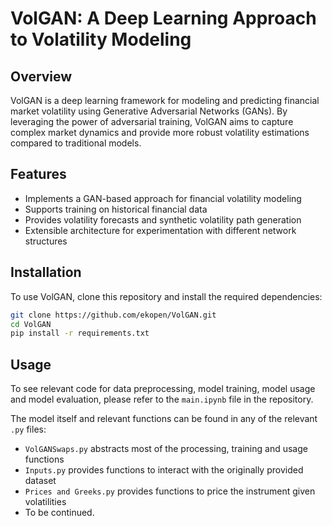 # VolGAN: A Deep Learning Approach to Volatility Modeling

## Overview

VolGAN is a deep learning framework for modeling and predicting financial market volatility using Generative Adversarial Networks (GANs). By leveraging the power of adversarial training, VolGAN aims to capture complex market dynamics and provide more robust volatility estimations compared to traditional models.

## Features

- Implements a GAN-based approach for financial volatility modeling
- Supports training on historical financial data
- Provides volatility forecasts and synthetic volatility path generation
- Extensible architecture for experimentation with different network structures

## Installation

To use VolGAN, clone this repository and install the required dependencies:

```bash
git clone https://github.com/ekopen/VolGAN.git
cd VolGAN
pip install -r requirements.txt
```

## Usage

To see relevant code for data preprocessing, model training, model usage and model evaluation, please refer to the `main.ipynb` file in the repository.

The model itself and relevant functions can be found in any of the relevant `.py` files:
- `VolGANSwaps.py` abstracts most of the processing, training and usage functions
- `Inputs.py` provides functions to interact with the originally provided dataset
- `Prices and Greeks.py` provides functions to price the instrument given volatilities
- To be continued. 
